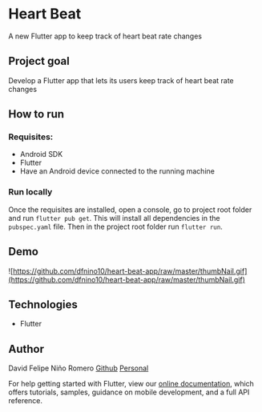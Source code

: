 # Heart Beat

A new Flutter app to keep track of heart beat rate changes

## Project goal
Develop a Flutter app that lets its users keep track of heart beat rate changes

## How to run 

### Requisites:
- Android SDK
- Flutter
- Have an Android device connected to the running machine

### Run locally
Once the requisites are installed, open a console, go to project root folder and run ```flutter pub get```. This will install all dependencies in the  ```pubspec.yaml``` file. Then in the project root folder run  ```flutter run```.

## Demo 
![https://github.com/dfnino10/heart-beat-app/raw/master/thumbNail.gif](https://github.com/dfnino10/heart-beat-app/raw/master/thumbNail.gif)

## Technologies
- Flutter


## Author
 David Felipe Niño Romero
    [Github](https://github.com/dfnino10)
    [Personal](https://dfnino10.github.io/davidnino/)
    

For help getting started with Flutter, view our
[online documentation](https://flutter.dev/docs), which offers tutorials,
samples, guidance on mobile development, and a full API reference.
